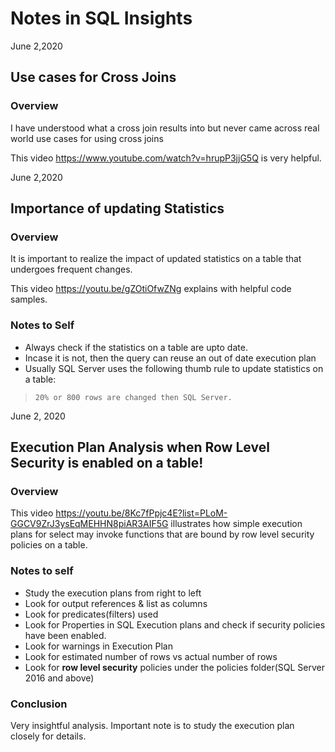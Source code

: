 # Notes in SQL Insights

June 2,2020

## Use cases for Cross Joins

### Overview

I have understood what a cross join results into but never came across real world use cases for using cross joins

This video https://www.youtube.com/watch?v=hrupP3jjG5Q is very helpful.


June 2,2020

## Importance of updating Statistics

### Overview

It is important to realize the impact of updated statistics on a table that undergoes frequent changes.

This video https://youtu.be/gZOtiOfwZNg explains with helpful code samples.

### Notes to Self
- Always check if the statistics on a table are upto date.
- Incase it is not, then the query can reuse an out of date execution plan 
- Usually SQL Server uses the following thumb rule to update statistics on a table:
>     20% or 800 rows are changed then SQL Server.

June 2, 2020
## Execution Plan Analysis when Row Level Security is enabled on a table!

### Overview

This video
https://youtu.be/8Kc7fPpjc4E?list=PLoM-GGCV9ZrJ3ysEqMEHHN8piAR3AIF5G illustrates how simple execution plans for select may invoke functions that are bound by row level security policies on a table.

### Notes to self
 - Study the execution plans from right to left
 - Look for output references & list as columns
 - Look for predicates(filters) used
 - Look for Properties in SQL Execution plans and check if security policies have been enabled.
 - Look for warnings in Execution Plan
 - Look for estimated number of rows vs actual number of rows
 - Look for **row level security** policies under the policies folder(SQL Server 2016 and above)

 ### Conclusion

 Very insightful analysis. Important note is to study the execution plan closely for details.